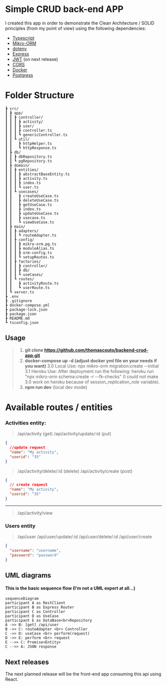 # Simple CRUD back-end APP

I created this app in order to demonstrate the Clean Architecture / SOLID principles (from my point of view) using the following dependencies:

- [Typescript](http://npmjs.com/typescript)
- [Mikro-ORM](http://npmjs.com/mikro-orm)
- [dotenv](http://npmjs.com/dotenv)
- [Express](http://npmjs.com/express)
- [JWT](https://www.npmjs.com/jsonwebtoken) (on next release)
- [CORS](https://www.npmjs.com/cors)
- [Docker](https://www.docker.com/)
- [Postgress](https://www.postgresql.org)

# Folder Structure

```
┣ src/
┃ ┣ app/
┃ ┃ ┣ controller/
┃ ┃ ┃ ┣ activity/
┃ ┃ ┃ ┣ user/
┃ ┃ ┃ ┣ controller.ts
┃ ┃ ┃ ┗ genericController.ts
┃ ┃ ┗ util/
┃ ┃   ┣ httpHelper.ts
┃ ┃   ┗ httpResponse.ts
┃ ┣ db/
┃ ┃ ┣ dbRepository.ts
┃ ┃ ┗ pgRepository.ts
┃ ┣ domain/
┃ ┃ ┣ entities/
┃ ┃ ┃ ┣ abstractBaseEntity.ts
┃ ┃ ┃ ┣ activity.ts
┃ ┃ ┃ ┣ index.ts
┃ ┃ ┃ ┗ user.ts
┃ ┃ ┗ usecases/
┃ ┃   ┣ createUseCase.ts
┃ ┃   ┣ deleteUseCase.ts
┃ ┃   ┣ getUseCase.ts
┃ ┃   ┣ index.ts
┃ ┃   ┣ updateUseCase.ts
┃ ┃   ┣ usecase.ts
┃ ┃   ┗ viewUseCase.ts
┃ ┣ main/
┃ ┃ ┣ adapters/
┃ ┃ ┃ ┗ routeAdapter.ts
┃ ┃ ┣ config/
┃ ┃ ┃ ┣ mikro-orm.pg.ts
┃ ┃ ┃ ┣ moduleAlias.ts
┃ ┃ ┃ ┣ orm-config.ts
┃ ┃ ┃ ┗ setupRoutes.ts
┃ ┃ ┣ factories/
┃ ┃ ┃ ┣ controller/
┃ ┃ ┃ ┣ db/
┃ ┃ ┃ ┗ useCases/
┃ ┃ ┗ routes/
┃ ┃   ┣ activityRoute.ts
┃ ┃   ┗ userRoute.ts
┃ ┗ server.ts
┣ .env
┣ .gitignore
┣ docker-compose.yml
┣ package-lock.json
┣ package.json
┣ README.md
┗ tsconfig.json
```

## Usage

> 1. **git clone https://github.com/thomascouto/backend-crud-app.git**
> 2. **docker-compose up -d (adjust docker yml file on your needs if you want)**
>    3.0 Local Use: npx mikro-orm migration:create --initial
>    3.1 Heroku Use: After deployment run the following: heroku run "npx mikro-orm schema:create -r --fk-checks" (I could not make 3.0 work on heroku because of session_replication_role variable).
> 3. **npm run dev** (local dev mode)

# Available routes / entities

### Activities entity:

> /api/activity (get)
> /api/activity/update/:id (put)

```json
{
  //update request
  "name": "My activity",
  "userid": "35"
}
```

> /api/activity/delete/:id (delete)
> /api/activity/create (post)

```json
{
  // create request
  "name": "My activity",
  "userid": "35"
}
```

---

> /api/activity/view

### Users entity

> /api/user
> /api/user/update/:id
> /api/user/delete/:id
> /api/user/create

```json
{
  "username": "username",
  "password": "password"
}
```

## UML diagrams

#### This is the basic sequence flow (I'm not a UML expert at all...)

```mermaid
sequenceDiagram
participant A as RestClient
participant B as Express Router
participant C as Controller
participant D as UseCase
participant E as DataBase<br>Repository
A ->> B: [get] /api/user
B ->> C: routeAdapter <br> Controller
C ->> D: useCase <br> perform(request)
D ->> E: perform <br> request
E -->> C: Promise<Entity>
C -->> A: JSON response
```

## Next releases

The next planned release will be the front-end app consuming this api using React.
